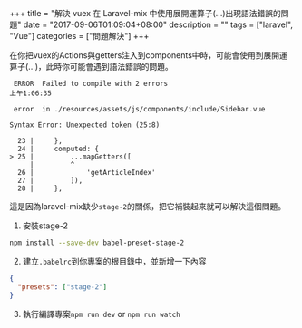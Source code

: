 +++
title = "解決 vuex 在 Laravel-mix 中使用展開運算子(...)出現語法錯誤的問題"
date = "2017-09-06T01:09:04+08:00"
description = ""
tags = ["laravel", "Vue"]
categories = ["問題解決"]
+++

在你把vuex的Actions與getters注入到components中時，可能會使用到展開運算子(...)，此時你可能會遇到語法錯誤的問題。

<!--more-->

```text
 ERROR  Failed to compile with 2 errors                                                                                                                                               上午1:06:35

 error  in ./resources/assets/js/components/include/Sidebar.vue

Syntax Error: Unexpected token (25:8)

  23 |     },
  24 |     computed: {
> 25 |         ...mapGetters([
     |         ^
  26 |             'getArticleIndex'
  27 |         ]),
  28 |     },
```

這是因為laravel-mix缺少`stage-2`的關係，把它補裝起來就可以解決這個問題。

1. 安裝stage-2
```bash
npm install --save-dev babel-preset-stage-2
```

2. 建立`.babelrc`到你專案的根目錄中，並新增一下內容
```json
{
  "presets": ["stage-2"]
}
```

3. 執行編譯專案`npm run dev` or `npm run watch`
